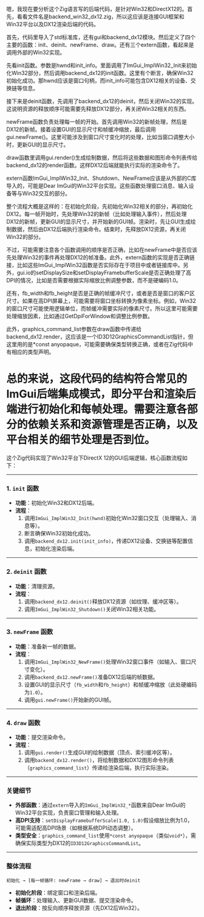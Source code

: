 嗯，我现在要分析这个Zig语言写的后端代码，是针对Win32和DirectX12的。首先，看看文件名是backend_win32_dx12.zig，所以这应该是连接GUI框架和Win32平台以及DX12渲染后端的代码。

首先，代码里导入了std标准库，还有gui和backend_dx12模块。然后定义了四个主要的函数：init、deinit、newFrame、draw。还有三个extern函数，看起来是调用外部的Win32实现。

先看init函数。参数是hwnd和init_info。里面调用了ImGui_ImplWin32_Init来初始化Win32部分，然后调用backend_dx12的init函数。这里有个断言，确保Win32初始化成功。那hwnd应该是窗口句柄，而init_info可能包含DX12相关的设备、交换链等信息。

接下来是deinit函数，先调用了backend_dx12的deinit，然后关闭Win32的实现。这说明资源的释放顺序可能需要先释放DX12部分，再关闭Win32相关的东西。

newFrame函数负责处理每一帧的开始。首先调用Win32的新帧处理，然后是DX12的新帧。接着设置GUI的显示尺寸和帧缓冲缩放，最后调用gui.newFrame()。这里可能涉及到窗口尺寸变化时的处理，比如当窗口调整大小时，更新GUI的显示尺寸。

draw函数里调用gui.render()生成绘制数据，然后将这些数据和图形命令列表传给backend_dx12的render函数。这样DX12后端就能执行实际的渲染命令了。

extern函数ImGui_ImplWin32_Init、Shutdown、NewFrame应该是从外部的C库导入的，可能是Dear ImGui的Win32平台实现。这些函数处理窗口消息、输入设备等与Win32交互的部分。

整个流程大概是这样的：在初始化阶段，先初始化Win32相关的部分，再初始化DX12。每一帧开始时，先处理Win32的新帧（比如处理输入事件），然后处理DX12的新帧，更新GUI的显示尺寸，并开始新的GUI帧。渲染时，先让GUI生成绘制数据，然后由DX12后端执行渲染命令。结束时，先释放DX12资源，再关闭Win32的部分。

不过，可能需要注意各个函数调用的顺序是否正确，比如在newFrame中是否应该先处理Win32的事件再处理DX12的帧准备。此外，extern函数的实现是否正确链接，比如这些ImGui_ImplWin32函数是否实际存在于项目中或者链接库中。另外，gui.io的setDisplaySize和setDisplayFramebufferScale是否正确处理了高DPI的情况，比如是否需要根据实际缩放比例调整参数，而不是硬编码1.0。

还有，fb_width和fb_height是否是正确的帧缓冲尺寸，或者是否是窗口的客户区尺寸。如果在高DPI屏幕上，可能需要将窗口坐标转换为像素坐标。例如，Win32的窗口尺寸可能使用逻辑单位，而帧缓冲需要实际的像素尺寸。所以这里可能需要处理缩放因素，比如通过GetDpiForWindow和调整比例参数。

此外，graphics_command_list参数在draw函数中传递给backend_dx12.render，这应该是一个ID3D12GraphicsCommandList指针，但这里用的是*const anyopaque，可能需要确保类型转换正确，或者在Zig代码中有相应的类型声明。

总的来说，这段代码的结构符合常见的ImGui后端集成模式，即分平台和渲染后端进行初始化和每帧处理。需要注意各部分的依赖关系和资源管理是否正确，以及平台相关的细节处理是否到位。
================================================
这个Zig代码实现了Win32平台下DirectX 12的GUI后端逻辑，核心函数流程如下：

---

### **1. `init` 函数**
- **功能**：初始化Win32和DX12后端。
- **流程**：
  1. 调用`ImGui_ImplWin32_Init(hwnd)`初始化Win32窗口交互（处理输入、消息等）。
  2. 断言确保Win32初始化成功。
  3. 调用`backend_dx12.init(init_info)`，传递DX12设备、交换链等配置信息，初始化渲染后端。

---

### **2. `deinit` 函数**
- **功能**：清理资源。
- **流程**：
  1. 调用`backend_dx12.deinit()`释放DX12资源（如纹理、缓冲区等）。
  2. 调用`ImGui_ImplWin32_Shutdown()`关闭Win32相关功能。

---

### **3. `newFrame` 函数**
- **功能**：准备新一帧的数据。
- **流程**：
  1. 调用`ImGui_ImplWin32_NewFrame()`处理Win32窗口事件（如输入、窗口尺寸变化）。
  2. 调用`backend_dx12.newFrame()`准备DX12后端的帧数据。
  3. 设置GUI的显示尺寸（`fb_width`和`fb_height`）和帧缓冲缩放（此处硬编码为`1.0`）。
  4. 调用`gui.newFrame()`开始新的GUI帧。

---

### **4. `draw` 函数**
- **功能**：提交渲染命令。
- **流程**：
  1. 调用`gui.render()`生成GUI的绘制数据（顶点、索引缓冲区等）。
  2. 调用`backend_dx12.render()`，将绘制数据和DX12图形命令列表（`graphics_command_list`）传递给渲染后端，执行实际渲染。

---

### **关键细节**
- **外部函数**：通过`extern`导入的`ImGui_ImplWin32_*`函数来自Dear ImGui的Win32平台实现，负责窗口管理和输入处理。
- **高DPI支持**：`setDisplayFramebufferScale(1.0, 1.0)`假设缩放比例为1.0，可能需适配高DPI场景（如根据系统DPI动态调整）。
- **类型安全**：`graphics_command_list`使用`*const anyopaque`（类似`void*`），需确保实际类型为DX12的`ID3D12GraphicsCommandList`。

---

### **整体流程**
```
初始化 → [每一帧循环: newFrame → draw] → 退出时deinit
```
- **初始化阶段**：绑定窗口和渲染后端。
- **帧循环**：处理输入、更新GUI数据、提交渲染命令。
- **退出阶段**：按反向顺序释放资源（先DX12后Win32）。